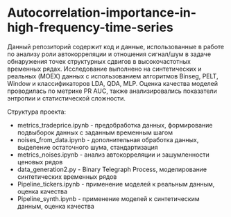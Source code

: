 # Autocorrelation-importance-in-high-frequency-time-series

Данный репозиторий содержит код и данные, использованные в работе по анализу роли автокорреляции и отношения сигнал/шум в задаче обнаружения точек структурных сдвигов в высокочастотных временных рядах.
Исследование выполнено на синтетических и реальных (MOEX) данных с использованием алгоритмов Binseg, PELT, Window и классификаторов LDA, QDA, MLP. Оценка качества моделей проводилась по метрике PR AUC, также анализировались показатели энтропии и статистической сложности.

Структура проекта: 

* metrics_tradeprice.ipynb - предобработка данных, формирование подвыборок данных с заданным временным шагом
* noises_from_data.ipynb - дополнительная обработка данных, выделение остаточного шума, стандартизация
* metrics_noises.ipynb - анализ автокорреляции и зашумленности ценовых рядов
* data_generation2.py - Binary Telegraph Process, моделирование синтетических временных рядов
* Pipeline_tickers.ipynb - применение моделей к реальным данным, оценка качества
* Pipeline_synth.ipynb - применение моделей к синтетическим данным, оценка качества

